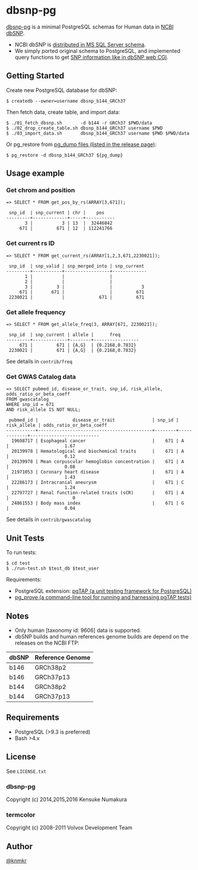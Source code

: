 # dbsnp-pg

[dbsnp-pg](https://github.com/knmkr/dbsnp-pg) is a minimal PostgreSQL schemas for Human data in [NCBI dbSNP](http://www.ncbi.nlm.nih.gov/SNP/).

- NCBI dbSNP is [distributed in MS SQL Server schema](http://ftp.ncbi.nih.gov/snp/database/shared_schema/).
- We simply ported original schema to PostgreSQL, and implemented query functions to get [SNP information like in dbSNP web CGI](http://www.ncbi.nlm.nih.gov/projects/SNP/snp_ref.cgi?rs=671).


## Getting Started

Create new PostgreSQL database for dbSNP:

    $ createdb --owner=username dbsnp_b144_GRCh37

Then fetch data, create table, and import data:

    $ ./01_fetch_dbsnp.sh       -d b144 -r GRCh37 $PWD/data
    $ ./02_drop_create_table.sh dbsnp_b144_GRCh37 username $PWD
    $ ./03_import_data.sh       dbsnp_b144_GRCh37 username $PWD $PWD/data

Or pg_restore from [pg_dump files (listed in the release page)](https://github.com/knmkr/dbsnp-pg/releases):

    $ pg_restore -d dbsnp_b144_GRCh37 ${pg_dump}

## Usage example

### Get chrom and position

```
=> SELECT * FROM get_pos_by_rs(ARRAY[3,671]);

 snp_id  | snp_current | chr |    pos
---------+-------------+-----+-----------
       3 |           3 | 13  |  32446842
     671 |         671 | 12  | 112241766
```

### Get current rs ID

```
=> SELECT * FROM get_current_rs(ARRAY[1,2,3,671,2230021]);

 snp_id  | snp_valid | snp_merged_into | snp_current
---------+-----------+-----------------+-------------
       1 |           |                 |
       2 |           |                 |
       3 |         3 |                 |           3
     671 |       671 |                 |         671
 2230021 |           |             671 |         671
```

### Get allele frequency

```
=> SELECT * FROM get_allele_freq(3, ARRAY[671, 2230021]);

 snp_id  | snp_current | allele |      freq
---------+-------------+--------+-----------------
     671 |         671 | {A,G}  | {0.2168,0.7832}
 2230021 |         671 | {A,G}  | {0.2168,0.7832}
```

See details in `contrib/freq`

### Get GWAS Catalog data

```
=> SELECT pubmed_id, disease_or_trait, snp_id, risk_allele, odds_ratio_or_beta_coeff
FROM gwascatalog
WHERE snp_id = 671
AND risk_allele IS NOT NULL;

 pubmed_id |             disease_or_trait              | snp_id | risk_allele | odds_ratio_or_beta_coeff
-----------+-------------------------------------------+--------+-------------+--------------------------
  19698717 | Esophageal cancer                         |    671 | A           |                     1.67
  20139978 | Hematological and biochemical traits      |    671 | A           |                     0.12
  20139978 | Mean corpuscular hemoglobin concentration |    671 | A           |                     0.08
  21971053 | Coronary heart disease                    |    671 | A           |                     1.43
  22286173 | Intracranial aneurysm                     |    671 | C           |                     1.24
  22797727 | Renal function-related traits (sCR)       |    671 | A           |                        0
  24861553 | Body mass index                           |    671 | G           |                     0.04
```

See details in `contrib/gwascatalog`


## Unit Tests

To run tests:

```
$ cd test
$ ./run-test.sh $test_db $test_user
```

Requirements:
  - PostgreSQL extension: [pgTAP (a unit testing framework for PostgreSQL)](http://pgtap.org/)
  - [pg_prove (a command-line tool for running and harnessing pgTAP tests)](http://search.cpan.org/dist/TAP-Parser-SourceHandler-pgTAP/)


## Notes

- Only human [taxonomy id: 9606] data is supported.
- dbSNP builds and human references genome builds are depend on the releases on the NCBI FTP:

| dbSNP    | Reference Genome |
|----------|------------------|
| b146     | GRCh38p2         |
| b146     | GRCh37p13        |
| b144     | GRCh38p2         |
| b144     | GRCh37p13        |


## Requirements

- PostgreSQL (>9.3 is preferred)
- Bash >4.x


## License

See `LICENSE.txt`

### dbsnp-pg

Copyright (c) 2014,2015,2016 Kensuke Numakura

### termcolor

Copyright (c) 2008-2011 Volvox Development Team


## Author

[@knmkr](https://github.com/knmkr)
